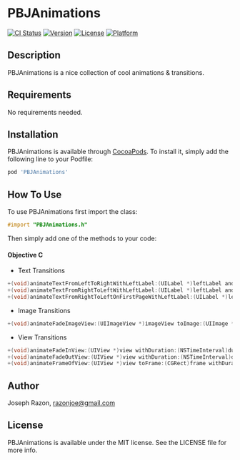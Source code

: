 # PBJAnimations
[![CI Status](http://img.shields.io/travis/SnugJoker/PBJAnimations.svg?style=flat)](https://travis-ci.org/SnugJoker/PBJAnimations)
[![Version](https://img.shields.io/cocoapods/v/PBJAnimations.svg?style=flat)](http://cocoapods.org/pods/PBJAnimations)
[![License](https://img.shields.io/cocoapods/l/PBJAnimations.svg?style=flat)](http://cocoapods.org/pods/PBJAnimations)
[![Platform](https://img.shields.io/cocoapods/p/PBJAnimations.svg?style=flat)](http://cocoapods.org/pods/PBJAnimations)

## Description
PBJAnimations is a nice collection of cool animations & transitions.

## Requirements
No requirements needed.

## Installation
PBJAnimations is available through [CocoaPods](http://cocoapods.org). 
To install it, simply add the following line to your Podfile:

```ruby
pod 'PBJAnimations'
```

## How To Use
To use PBJAnimations first import the class:

```objectivec
#import "PBJAnimations.h"
```

Then simply add one of the methods to your code:

#### Objective C ####       
* Text Transitions     
       
```objectivec
+(void)animateTextFromLeftToRightWithLeftLabel:(UILabel *)leftLabel andWithRightLabel:(UILabel *)rightLabel onSuperView:(UIView *)viewSuper;
+(void)animateTextFromRightToLeftWithLeftLabel:(UILabel *)leftLabel andWithRightLabel:(UILabel *)rightLabel onSuperView:(UIView *)viewSuper;
+(void)animateTextFromRightToLeftOnFirstPageWithLeftLabel:(UILabel *)leftLabel onSuperView:(UIView *)viewSuper;
```

* Image Transitions
   
```objectivec
+(void)animateFadeImageView:(UIImageView *)imageView toImage:(UIImage *)image;
```

* View Transitions
    
```objectivec
+(void)animateFadeInView:(UIView *)view withDuration:(NSTimeInterval)duration;
+(void)animateFadeOutView:(UIView *)view withDuration:(NSTimeInterval)duration;
+(void)animateFrameOfView:(UIView *)view toFrame:(CGRect)frame withDuration:(NSTimeInterval)duration;
```
    
## Author
Joseph Razon, razonjoe@gmail.com

## License
PBJAnimations is available under the MIT license. See the LICENSE file for more info.
